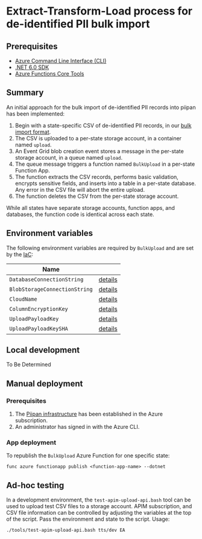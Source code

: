 # Extract-Transform-Load process for de-identified PII bulk import

## Prerequisites
- [Azure Command Line Interface (CLI)](https://docs.microsoft.com/en-us/cli/azure/install-azure-cli)
- [.NET 6.0 SDK](https://dotnet.microsoft.com/download)
- [Azure Functions Core Tools](https://docs.microsoft.com/en-us/azure/azure-functions/functions-run-local)

## Summary

An initial approach for the bulk import of de-identified PII records into piipan has been implemented:
1. Begin with a state-specific CSV of de-identified PII records, in our [bulk import format](bulk-import.md).
1. The CSV is uploaded to a per-state storage account, in a container named `upload`.
1. An Event Grid blob creation event stores a message in the per-state storage account, in a queue named `upload`.
1. The queue message triggers a function named `BulkUpload` in a per-state Function App.
1. The function extracts the CSV records, performs basic validation, encrypts sensitive fields, and inserts into a table in a per-state database. Any error in the CSV file will abort the entire upload.
1. The function deletes the CSV from the per-state storage account.

While all states have separate storage accounts, function apps, and databases, the function code is identical across each state.

## Environment variables

The following environment variables are required by `BulkUpload` and are set by the [IaC](../../docs/iac.md):

| Name | |
|---|---|
| `DatabaseConnectionString` | [details](../../docs/iac.md#\:\~\:text=DatabaseConnectionString) |
| `BlobStorageConnectionString` | [details](../../docs/iac.md#\:\~\:text=BlobStorageConnectionString) |
| `CloudName` | [details](../../docs/iac.md#\:\~\:text=CloudName) |
| `ColumnEncryptionKey` | [details](../../docs/iac.md#\:\~\:text=ColumnEncryptionKey) |
| `UploadPayloadKey` | [details](../../docs/iac.md#\:\~\:text=UploadPayloadKey) |
| `UploadPayloadKeySHA` | [details](../../docs/iac.md#\:\~\:text=UploadPayloadKeySHA) |

## Local development

To Be Determined

## Manual deployment

### Prerequisites
1. The [Piipan infrastructure](../../docs/iac.md) has been established in the Azure subscription.
1. An administrator has signed in with the Azure CLI.

### App deployment
To republish the `BulkUpload` Azure Function for one specific state:
```
func azure functionapp publish <function-app-name> --dotnet
```

## Ad-hoc testing

In a development environment, the `test-apim-upload-api.bash` tool can be used to upload test CSV files to a storage account. APIM subscription, and CSV file information can be controlled by adjusting the variables at the top of the script.  Pass the environment and state to the script. Usage:

```
./tools/test-apim-upload-api.bash tts/dev EA
```
